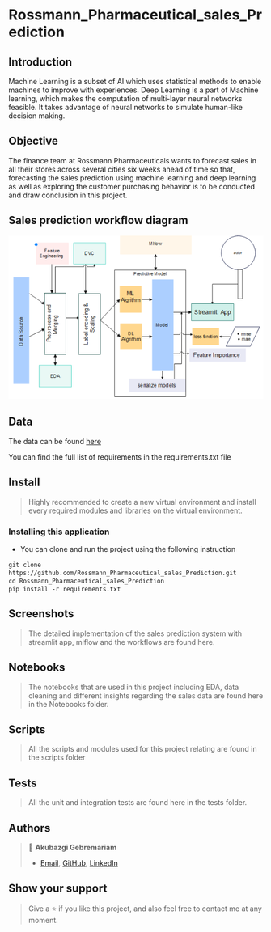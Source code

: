 # Rossmann_Pharmaceutical_sales_Prediction
## Introduction
Machine Learning is a subset of AI which uses statistical methods to enable machines to improve with experiences. Deep Learning is a part of Machine learning, which makes the computation of multi-layer neural networks feasible. It takes advantage of neural networks to simulate human-like decision making. 
## Objective
The finance team at Rossmann Pharmaceuticals wants to forecast sales in all their stores across several cities six weeks ahead of time so that, forecasting the sales prediction using machine learning and deep learning as well as exploring the customer purchasing behavior is to be conducted and draw conclusion in this project.

## Sales prediction workflow diagram
![](screenshot/salesPredictionWorkflow1.png)

## Data
The data can be found [here](https://open-traffic.epfl.ch/index.php/downloads/#1599047632450-ebe509c8-1330)

You can find the full list of requirements in the requirements.txt file

## Install

> Highly recommended to create a new virtual environment and install every required modules and libraries on the virtual environment.

### Installing this application

- You can clone and run the project using the following instruction 

```
git clone https://github.com/Rossmann_Pharmaceutical_sales_Prediction.git
cd Rossmann_Pharmaceutical_sales_Prediction
pip install -r requirements.txt
```

## Screenshots

> The detailed implementation of the sales prediction system with streamlit app, mlflow  and the workflows are found here.

## Notebooks

> The notebooks that are used in this project including EDA, data cleaning and different insights regarding the sales data are found here in the Notebooks folder.

## Scripts

> All the scripts and modules used for this project relating are found in the scripts folder

## Tests

> All the unit and integration tests are found here in the tests folder.

## Authors

> 👤 **Akubazgi Gebremariam**
>
> - [Email](mailto:axutec14@gmail.com), [GitHub](https://github.com/ekubay), [LinkedIn](https://www.linkedin.com/in/ekubay/)

## Show your support

> Give a ⭐ if you like this project, and also feel free to contact me at any moment.
